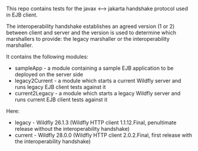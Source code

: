 This repo contains tests for the javax <--> jakarta handshake protocol used in EJB client.

The interoperability handshake establishes an agreed version (1 or 2) between client and server and the 
version is used to determine which marshallers to provide: the legacy marshaller or the interoperability marshaller.

It contains the following modules:
* sampleApp - a module containing a sample EJB application to be deployed on the server side
* legacy2Current - a module which starts a current Wildfly server and runs legacy EJB client tests against it
* current2Legacy - a module which starts a legacy Wildfly server and runs current EJB client tests against it

Here:
* legacy - Wildfly 26.1.3 (Wildfly HTTP client 1.1.12.Final, penultimate release without the interoperability handshake)
* current - Wildfly 28.0.0 (Wildfly HTTP client 2.0.2.Final, first release with the interoperability handshake)
